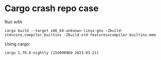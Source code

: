 # Cargo crash repo case

Run with

```shell
cargo build --target x86_64-unknown-linux-gnu -Zbuild-std=core,compiler_builtins -Zbuild-std-features=compiler-builtins-mem
```

Using cargo:

```
cargo 1.70.0-nightly (15d090969 2023-03-21)
```
